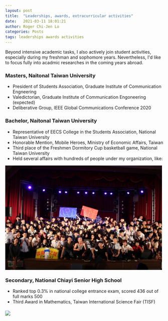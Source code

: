 ```yaml
---
layout: post
title:  "Leaderships, awards, extracurricular activities"
date:   2021-03-11 18:01:21
author: Roger Chi-Jen Lo
categories: Posts
tags: leaderships awards activities
---
```


Beyond intensive academic tasks, I also actively join student activities, especially during my freshman and sophomore years. Nevertheless, I'd like to focus fully into acadmic researches in the coming years abroad.

<h3>Masters, Naitonal Taiwan University</h3>
<ul>
  <li>President of Students Association, Graduate Institute of Communication Engneering</li>
  <li>Valedictorian, Graduate Institute of Communication Engoneering (expected)</li>
  <li>Deliberative Group, IEEE Global Communications Conference 2020</li>
</ul>

<h3>Bachelor, Naitonal Taiwan University</h3>
<ul>
  <li>Representative of EECS College in the Students Association, National Taiwan University</li>
  <li>Honorable Mention, Mobile Heroes, Ministry of Economic Affairs, Taiwan</li>
  <li>Third place of the Freshmen Dormitory Cup basketball game, National Taiwan University</li>
  <li>Held several affairs with hundreds of people under my organization, like:</li>
</ul>

<img src="https://github.com/RogerLo47/RogerLo47.github.io/blob/d4df120e5b41f90214564dde1d55ad8d3d5fc1f1/assets/yunchianight.jpg" width="500" align="middle">

<h3>Secondary, National Chiayi Senior High School</h3>
<ul>
  <li>Ranked top 0.3% in national college entrance exam, scored 436 out of full marks 500</li>
  <li>Third Award in Mathematics, Taiwan International Science Fair (TISF)</li>
</ul>

<img src="https://i.epochtimes.com/assets/uploads/2013/08/1308060536412357-600x400.jpg" width="500" align="middle">
